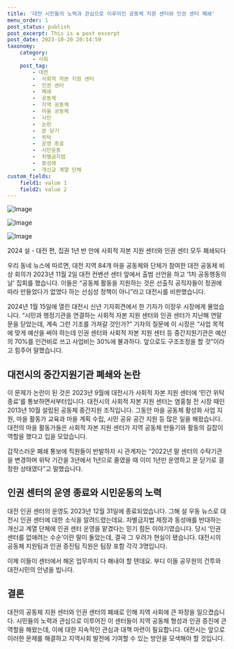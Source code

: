 ```yaml
---
title: '대전 시민들의 노력과 관심으로 이루어진 공동체 지원 센터와 인권 센터 폐쇄'
menu_order: 1
post_status: publish
post_excerpt: This is a post excerpt
post_date: 2023-10-20 20:14:59
taxonomy:
    category:
        - 사회
    post_tag:
        - 대전
        -  사회적 자본 지원 센터
        -  인권 센터
        -  폐쇄
        -  공동체
        -  지역 공동체
        -  마을 공동체
        -  시민
        -  논란
        -  문 닫기
        -  위탁
        -  운영 종료
        -  시민운동
        -  차별금지법
        -  동성애
        -  개신교 계열 단체
custom_fields:
    field1: value 1
    field2: value 2
---
```


![Image](https://imgnews.pstatic.net/image/036/2024/02/06/0000049388_001_20240206094901097.jpg?type=w647)

![Image](https://imgnews.pstatic.net/image/036/2024/02/06/0000049388_002_20240206094901128.jpg?type=w647)

![Image](https://imgnews.pstatic.net/image/036/2024/02/06/0000049388_003_20240206094901158.jpg?type=w647)


2024 설 - 대전 편, 집권 1년 반 만에 사회적 자본 지원 센터와 인권 센터 모두 폐쇄되다

우리 동네 뉴스에 따르면, 대전 지역 84개 마을 공동체와 단체가 참여한 대전 공동체 비상 회의가 2023년 11월 2일 대전 컨벤션 센터 앞에서 출범 선언을 하고 ‘1차 공동행동의 날’ 집회를 했습니다. 이들은 “공동체 활동을 지원하는 것은 선출직 공직자들이 정권에 따라 만들었다가 없앴다 하는 선심성 정책이 아니”라고 대전시를 비판했습니다.

2024년 1월 15일에 열린 대전시 신년 기자회견에서 한 기자가 이장우 시장에게 물었습니다. “시민과 행정기관을 연결하는 사회적 자본 지원 센터와 인권 센터가 지난해 연말 문을 닫았는데, 계속 그런 기조를 가져갈 것인가?” 기자의 질문에 이 시장은 “사업 목적에 맞게 예산을 써야 하는데 인권 센터와 사회적 자본 지원 센터 등 중간지원기관은 예산의 70%를 인건비로 쓰고 사업비는 30%에 불과하다. 앞으로도 구조조정을 할 것”이라고 힘주어 말했습니다.

## 대전시의 중간지원기관 폐쇄와 논란

이 문제가 논란이 된 것은 2023년 9월에 대전시가 사회적 자본 지원 센터에 ‘민간 위탁 종료’를 통보하면서부터입니다. 대전시의 사회적 자본 지원 센터는 염홍철 전 시장 때인 2013년 10월 설립된 공동체 중간지원 조직입니다. 그동안 마을 공동체 활성화 사업 지원, 마을 활동가 교육과 마을 계획 수립, 시민 공유 공간 지원 등 많은 일을 해왔습니다. 대전의 마을 활동가들은 사회적 자본 지원 센터가 지역 공동체 만들기와 활동의 길잡이 역할을 했다고 입을 모았습니다.

갑작스러운 폐쇄 통보에 직원들이 반발하자 시 관계자는 “2022년 말 센터의 수탁기관을 변경하며 위탁 기간을 3년에서 1년으로 줄였을 때 이미 1년만 운영하고 문 닫기로 결정한 상태였다”고 말했습니다.

## 인권 센터의 운영 종료와 시민운동의 노력

대전 인권 센터의 운영도 2023년 12월 31일에 종료되었습니다. 그해 설 우동 뉴스로 대전시 인권 센터에 대한 소식을 알려드렸는데요. 차별금지법 제정과 동성애를 반대하는 개신교 계열 단체에 인권 센터 운영을 맡겼다는 믿기 힘든 이야기였습니다. 당시 ‘인권 센터를 없애려는 수순’이란 말이 돌았는데, 결국 그 우려가 현실이 됐습니다. 대전시의 공동체 지원팀과 인권 증진팀 직원은 팀장 포함 각각 3명입니다.

이제 이들이 센터에서 해온 업무까지 다 해내야 할 텐데요. 부디 이들 공무원의 건투와 대전시민의 안녕을 빕니다.

## 결론

대전의 공동체 지원 센터와 인권 센터의 폐쇄로 인해 지역 사회에 큰 파장을 일으켰습니다. 시민들의 노력과 관심으로 이루어진 이 센터들이 지역 공동체 형성과 인권 증진에 큰 역할을 해왔는데, 이에 대한 지속적인 관심과 대책 마련이 필요합니다. 대전시는 앞으로 이러한 문제를 해결하고 지역사회 발전에 기여할 수 있는 방안을 모색해야 할 것입니다.
